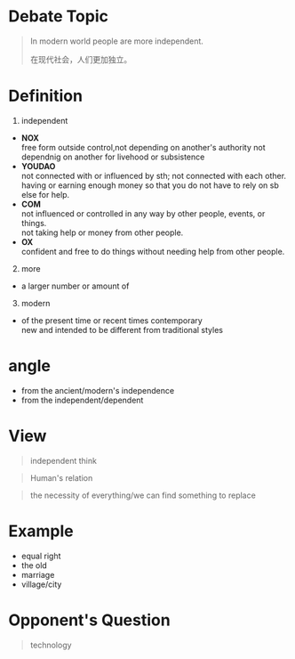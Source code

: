 # Debate Topic
>In modern world people are more independent.  
>
>在现代社会，人们更加独立。

# Definition
1. independent
- **NOX**  
free form outside control,not depending on another's authority
not dependnig on another for livehood or subsistence  
- **YOUDAO**  
not connected with or influenced by sth; not connected with each other.  
having or earning enough money so that you do not have to rely on sb else for help.  
- **COM**  
not influenced or controlled in any way by other people, events, or things.  
not taking help or money from other people.  
- **OX**  
confident and free to do things without needing help from other people.

2. more
- a larger number or amount of

3. modern
- of the present time or recent times contemporary  
new and intended to be different from traditional styles

# angle
- from the ancient/modern's independence  
- from the independent/dependent

# View  
>independent think

>Human's relation

>the necessity of everything/we can find something to replace   

# Example
- equal right  
- the old
- marriage
- village/city  


# Opponent's Question
>technology
